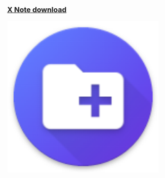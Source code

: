 <h3><a href="https://github.com/JuniorXR/xNote/releases/download/android-applicatipn/X.Note.apk">X Note download</a></h3>
 <a href="https://github.com/JuniorXR/xNote/releases/download/android-applicatipn/X.Note.apk"><img width="350px" src="https://github.com/JuniorXR/xNote/blob/main/app/src/main/res/mipmap-xxhdpi/ic_new_final.png"/>
</a>
